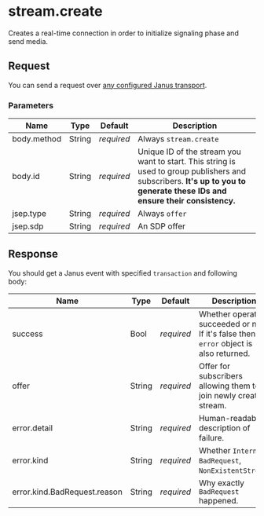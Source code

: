 # stream.create

Creates a real-time connection in order to initialize signaling phase and send media.

## Request

You can send a request over [any configured Janus transport](https://janus.conf.meetecho.com/docs/rest.html).

### Parameters

Name         | Type   | Default    | Description
------------ | ------ | ---------- | -----------
body.method  | String | _required_ | Always `stream.create`
body.id      | String | _required_ | Unique ID of the stream you want to start. This string is used to group publishers and subscribers. **It's up to you to generate these IDs and ensure their consistency.**
jsep.type    | String | _required_ | Always `offer`
jsep.sdp     | String | _required_ | An SDP offer

## Response

You should get a Janus event with specified `transaction` and following body:

Name                          | Type   | Default    | Description
----------------------------- | ------ | ---------- | -----------
success                       | Bool   | _required_ | Whether operation succeeded or not. If it's false then `error` object is also returned.
offer                         | String | _required_ | Offer for subscribers allowing them to join newly created stream. 
error.detail                  | String | _required_ | Human-readable description of failure.
error.kind                    | String | _required_ | Whether `Internal`, `BadRequest`, `NonExistentStream`.
error.kind.BadRequest.reason  | String | _required_ | Why exactly `BadRequest` happened.
